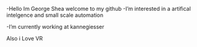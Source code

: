 -Hello Im George Shea welcome to my github
-I’m interested in a artifical intelgence and small scale automation 

-I’m currently working at kannegiesser 


Also i Love VR

<!---
GeorgeJShea/GeorgeJShea is a ✨ special ✨ repository because its `README.md` (this file) appears on your GitHub profile.
You can click the Preview link to take a look at your changes.
--->
